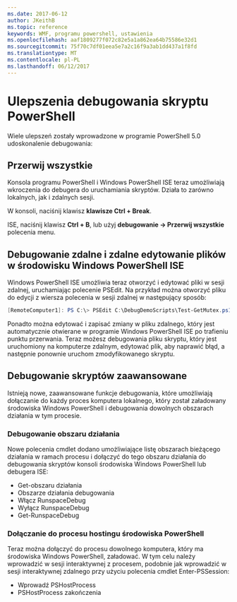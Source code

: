 ```yaml
---
ms.date: 2017-06-12
author: JKeithB
ms.topic: reference
keywords: WMF, programu powershell, ustawienia
ms.openlocfilehash: aaf1809277f072c82e5a1a862ea64b75586e32d1
ms.sourcegitcommit: 75f70c7df01eea5e7a2c16f9a3ab1dd437a1f8fd
ms.translationtype: MT
ms.contentlocale: pl-PL
ms.lasthandoff: 06/12/2017
---
```

# <a name="improvements-in-powershell-script-debugging"></a>Ulepszenia debugowania skryptu PowerShell

Wiele ulepszeń zostały wprowadzone w programie PowerShell 5.0 udoskonalenie debugowania:

## <a name="break-all"></a>Przerwij wszystkie

Konsola programu PowerShell i Windows PowerShell ISE teraz umożliwiają wkroczenia do debugera do uruchamiania skryptów. Działa to zarówno lokalnych, jak i zdalnych sesji.

W konsoli, naciśnij klawisz **klawisze Ctrl + Break**.

ISE, naciśnij klawisz **Ctrl + B**, lub użyj **debugowanie -> Przerwij wszystkie** polecenia menu.

## <a name="remote-debugging-and-remote-file-editing-in-windows-powershell-ise"></a>Debugowanie zdalne i zdalne edytowanie plików w środowisku Windows PowerShell ISE

Windows PowerShell ISE umożliwia teraz otworzyć i edytować pliki w sesji zdalnej, uruchamiając polecenie PSEdit.
Na przykład można otworzyć pliku do edycji z wiersza polecenia w sesji zdalnej w następujący sposób:

```powershell
[RemoteComputer1]: PS C:\> PSEdit C:\DebugDemoScripts\Test-GetMutex.ps1
```

Ponadto można edytować i zapisać zmiany w pliku zdalnego, który jest automatycznie otwierane w programie Windows PowerShell ISE po trafieniu punktu przerwania.
Teraz możesz debugowania pliku skryptu, który jest uruchomiony na komputerze zdalnym, edytować plik, aby naprawić błąd, a następnie ponownie uruchom zmodyfikowanego skryptu.

## <a name="advanced-script-debugging"></a>Debugowanie skryptów zaawansowane

Istnieją nowe, zaawansowane funkcje debugowania, które umożliwiają dołączanie do każdy proces komputera lokalnego, który został załadowany środowiska Windows PowerShell i debugowania dowolnych obszarach działania w tym procesie.

### <a name="runspace-debugging"></a>Debugowanie obszaru działania

Nowe polecenia cmdlet dodano umożliwiające listę obszarach bieżącego działania w ramach procesu i dołączyć do tego obszaru działania do debugowania skryptów konsoli środowiska Windows PowerShell lub debugera ISE:

-   Get-obszaru działania
-   Obszarze działania debugowania
-   Włącz RunspaceDebug
-   Wyłącz RunspaceDebug
-   Get-RunspaceDebug

### <a name="attach-to-process-hosting-powershell"></a>Dołączanie do procesu hostingu środowiska PowerShell

Teraz można dołączyć do procesu dowolnego komputera, który ma środowiska Windows PowerShell, załadować. W tym celu należy wprowadzić w sesji interaktywnej z procesem, podobnie jak wprowadzić w sesji interaktywnej zdalnego przy użyciu polecenia cmdlet Enter-PSSession:

-   Wprowadź PSHostProcess
-   PSHostProcess zakończenia

